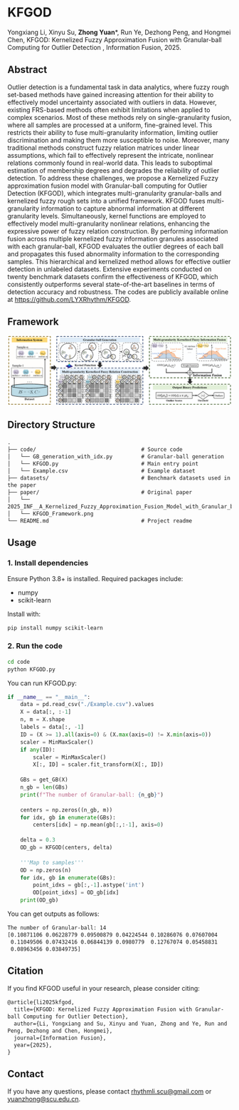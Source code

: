# KFGOD

Yongxiang Li, Xinyu Su, **Zhong Yuan***, Run Ye, Dezhong Peng, and Hongmei Chen, KFGOD: Kernelized Fuzzy Approximation Fusion with Granular-ball Computing for Outlier Detection
, Information Fusion, 2025.

## Abstract
Outlier detection is a fundamental task in data analytics, where fuzzy rough set-based methods have gained increasing attention for their ability to effectively model uncertainty associated with outliers in data. However, existing FRS-based methods often exhibit limitations when applied to complex scenarios. Most of these methods rely on single-granularity fusion, where all samples are processed at a uniform, fine-grained level. This restricts their ability to fuse multi-granularity information, limiting outlier discrimination and making them more susceptible to noise. Moreover, many traditional methods construct fuzzy relation matrices under linear assumptions, which fail to effectively represent the intricate, nonlinear relations commonly found in real-world data. This leads to suboptimal estimation of membership degrees and degrades the reliability of outlier detection. To address these challenges, we propose a Kernelized Fuzzy approximation fusion model with Granular-ball computing for Outlier Detection (KFGOD), which integrates multi-granularity granular-balls and kernelized fuzzy rough sets into a unified framework. KFGOD fuses multi-granularity information to capture abnormal information at different granularity levels. Simultaneously, kernel functions are employed to effectively model multi-granularity nonlinear relations, enhancing the expressive power of fuzzy relation construction. By performing information fusion across multiple kernelized fuzzy information granules associated with each granular-ball, KFGOD evaluates the outlier degrees of each ball and propagates this fused abnormality information to the corresponding samples. This hierarchical and kernelized method allows for effective outlier detection in unlabeled datasets. Extensive experiments conducted on twenty benchmark datasets confirm the effectiveness of KFGOD, which consistently outperforms several state-of-the-art baselines in terms of detection accuracy and robustness. The codes are publicly available online at https://github.com/LYXRhythm/KFGOD.

## Framework
![image](./paper/KFGOD_Framework.png)

## Directory Structure
```
.
├── code/                                 # Source code
│   └── GB_generation_with_idx.py         # Granular-ball generation
│   └── KFGOD.py                          # Main entry point
│   └── Example.csv                       # Example dataset
├── datasets/                             # Benchmark datasets used in the paper
├── paper/                                # Original paper
│   └── 2025_INF__A_Kernelized_Fuzzy_Approximation_Fusion_Model_with_Granular_ball_Computing_for_Outlier_Detection.pdf
│   └── KFGOD_Framework.png
└── README.md                             # Project readme
```

## Usage

### 1. Install dependencies
Ensure Python 3.8+ is installed. Required packages include:

- numpy  
- scikit-learn  

Install with:

```bash
pip install numpy scikit-learn
```

### 2. Run the code
```bash
cd code
python KFGOD.py
```

You can run KFGOD.py:
```python
if __name__ == "__main__":
    data = pd.read_csv("./Example.csv").values
    X = data[:, :-1]
    n, m = X.shape
    labels = data[:, -1]
    ID = (X >= 1).all(axis=0) & (X.max(axis=0) != X.min(axis=0))
    scaler = MinMaxScaler()
    if any(ID):
        scaler = MinMaxScaler()
        X[:, ID] = scaler.fit_transform(X[:, ID])

    GBs = get_GB(X)
    n_gb = len(GBs)
    print(f"The number of Granular-ball: {n_gb}")
    
    centers = np.zeros((n_gb, m))
    for idx, gb in enumerate(GBs):
        centers[idx] = np.mean(gb[:,:-1], axis=0)
        
    delta = 0.3
    OD_gb = KFGOD(centers, delta)
    
    '''Map to samples'''
    OD = np.zeros(n)
    for idx, gb in enumerate(GBs):
        point_idxs = gb[:,-1].astype('int')
        OD[point_idxs] = OD_gb[idx]
    print(OD_gb)
```
You can get outputs as follows:
```
The number of Granular-ball: 14
[0.10871106 0.06228779 0.09500879 0.04224544 0.10286076 0.07607004
 0.11049506 0.07432416 0.06844139 0.0980779  0.12767074 0.05458831
 0.08963456 0.03849735]
```
## Citation
If you find KFGOD useful in your research, please consider citing:
```
@article{li2025kfgod,
  title={KFGOD: Kernelized Fuzzy Approximation Fusion with Granular-ball Computing for Outlier Detection},
  author={Li, Yongxiang and Su, Xinyu and Yuan, Zhong and Ye, Run and Peng, Dezhong and Chen, Hongmei},
  journal={Information Fusion},
  year={2025},
}
```
## Contact
If you have any questions, please contact rhythmli.scu@gmail.com or yuanzhong@scu.edu.cn.
